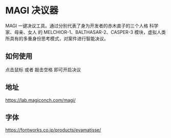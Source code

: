 # MAGI 决议器
MAGI 一键决议工具。通过分别代表了身为开发者的赤木直子的三个人格 科学家、母亲、女人 的  MELCHIOR-1、BALTHASAR-2、CASPER-3 模块，虚拟人类所具有的多重身份思考模式，对案件进行智能决议。

## 如何使用
点击鼠标 或者 敲击空格 即可开启决议

## 地址
https://lab.magiconch.com/magi/

## 字体
https://fontworks.co.jp/products/evamatisse/